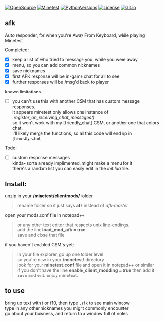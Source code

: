 [![OpenSource](https://img.shields.io/badge/Open-Source-orange.svg)](https://github.com/doyousketch2)  [![Minetest](https://img.shields.io/badge/Download-Minetest-brightgreen.svg)](https://www.minetest.net)  [![PythonVersions](https://img.shields.io/badge/Lua-LuaJIT-blue.svg)](https://www.lua.org)  [![License](https://img.shields.io/badge/license-GPL-lightgrey.svg)](https://www.gnu.org/licenses/gpl-3.0.en.html)  [![Git.io](https://img.shields.io/badge/Git.io-fxYWo-233139.svg)](https://git.io/fxYWo) 


## afk  
Auto responder, for when you're Away From Keyboard, while playing Minetest

Completed:
- [x] keep a list of who tried to message you, while you were away  
- [x] menu, so you can add common nicknames  
- [x] save nicknames  
- [x] first AFK response will be in-game chat for all to see  
- [x] further responses will be /msg'd back to player  
 
known limitations:  
- [ ] you can't use this with another CSM that has custom message responses.  
  it appears minetest only allows one instance of  *.register_on_receiving_chat_messages()*  
  so it won't work with my [friendly_chat] CSM, or another one that colors chat.    
  I'll likely merge the functions, so all this code will end up in [friendly_chat]  

Todo:  
- [ ] custom response messages  
  kinda~sorta already implimented, might make a menu for it  
  there's a random list you can easily edit in the *init.lua* file.  

## Install:  
unzip in your **/minetest/clientmods/** folder  
> rename folder so it just says **afk** instead of *afk-master*  

open your mods.conf file in notepad++  
> or any other text editor that respects unix line-endings.  
> add the line **load_mod_afk = true**  
> save and close that file

if you haven't enabled CSM's yet:
> in your file explorer, go up one folder level  
> so you're now in your **/minetest/** directory  
> look for your **minetest.conf** file and open it in notepad++ or similar  
> if you don't have the line **enable_client_modding = true** then add it  
> save and exit.  enjoy minetest.  

## to use  
bring up text with t or f10,  then type `.afk` to see main window  
type in any other nicknames you might commonly encounter  
go about your buisness, and return to a window full of notes  
